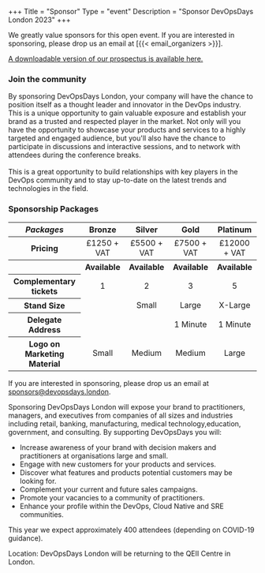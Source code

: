 +++ Title = "Sponsor"
Type = "event"
Description = "Sponsor DevOpsDays London 2023"
+++

<div class="container-fluid">
  <div class="row justify-content-start">
    <div class="col-md-9">
        <p>We greatly value sponsors for this open event.  If you are interested in sponsoring, please drop us an email at [{{< email_organizers >}}].</p>
        <p><a href="https://assets.devopsdays.org/events/2023/london/devopsdays-london-2023-sponsorship-brochure.pdf">A downloadable version of our prospectus is available here.</a></p>
    </div>
    <div class="col-md-9">
      <div>
        <h3>Join the community</h3>
        <p>
        By sponsoring DevOpsDays London, your company will have the chance to position itself as a thought leader and innovator in the DevOps industry. This is a unique opportunity to gain valuable exposure and establish your brand as a trusted and respected player in the market. Not only will you have the opportunity to showcase your products and services to a highly targeted and engaged audience, but you'll also have the chance to participate in discussions and interactive sessions, and to network with attendees during the conference breaks.<br/>
        <br/>
        This is a great opportunity to build relationships with key players in the DevOps community and to stay up-to-date on the latest trends and technologies in the field. 
        </p>
      </div>
      <h3>Sponsorship Packages</h3>
      <div class="table-responsive">
        <table class="table table-bordered table-hover table-responsive-md">
          <thead class="thead-light">
            <tr>
              <th scope="col">
                <i>Packages</i>
              </th>
              <th scope="col">
                <center>Bronze</center>
              </th>
              <th scope="col">
                <center>Silver</center>
              </th>
              <th scope="col">
                <center>Gold</center>
              </th>
              <th scope="col">
                <center>Platinum</center>
              </th>
            </tr>
          </thead>
          <tbody>
            <tr>
              <th scope="row">Pricing</th>
              <td>
                <center>£1250 + VAT</center>
              </td>
              <td>
                <center>£5500 + VAT</center>
              </td>
              <td>
                <center>£7500 + VAT</center>
              </td>
              <td>
                <center>£12000 + VAT</center>
              </td>
            </tr>
            <tr>
              <th scope="row">&nbsp;</th>
              <th>
                <center><span class="badge badge-success">Available</span></center>
              </th>
              <th>
                <center><span class="badge badge-success">Available</span></center>
              </th>
              <th>
                <center><span class="badge badge-success">Available</span></center>
              </th>
              <th>
                <center><span class="badge badge-success">Available</span></center>
              </th>
            </tr>
            <tr>
              <th scope="row">Complementary tickets</td>
              <td>
                <center>1</center>
              </td>
              <td>
                <center>2</center>
              </td>
              <td>
                <center>3</center>
              </td>
              <td>
                <center>5</center>
              </td>
            </tr>
            <tr>
              <th scope="row">Stand Size</th>
              <td class="table-warning">
                <center>&nbsp;</center>
              </td>
              <td>
                <center>Small</center>
              </td>
              <td>
                <center>Large</center>
              </td>
              <td>
                <center>X-Large</center>
              </td>
            </tr>
            <tr>
              <th scope="row">Delegate Address</th>
              <td class="table-warning">
                <center>&nbsp;</center>
              </td>
              <td class="table-warning">
                <center>&nbsp;</center>
              </td>
              <td>
                <center>1 Minute</center>
              </td>
              <td>
                <center>1 Minute</center>
              </td>
            </tr>
            <tr>
              <th scope="row">Logo on Marketing Material</th>
              <td>
                <center>Small</center>
              </td>
              <td>
                <center>Medium</center>
              </td>
              <td>
                <center>Medium</center>
              </td>
              <td>
                <center>Large</center>
              </td>
            </tr>
          </tbody>
        </table>
      </div>
      <p>If you are interested in sponsoring, please drop us an email at <a href="mailto:sponsors@devopsdays.london">sponsors@devopsdays.london</a>.</p>
      <p>Sponsoring DevOpsDays London will expose your brand to practitioners, managers, and executives from companies of all sizes and industries including retail, banking, manufacturing, medical technology,education, government, and consulting. By supporting DevOpsDays you will:</p>
      <ul>
        <li>Increase awareness of your brand with decision makers and practitioners at organisations large
          and small.</li>
        <li>Engage with new customers for your products and services.</li>
        <li>Discover what features and products potential customers may be looking for.</li>
        <li>Complement your current and future sales campaigns.</li>
        <li>Promote your vacancies to a community of practitioners.</li>
        <li>Enhance your profile within the DevOps, Cloud Native and SRE communities.</li>
      </ul>
      <!-- <p>If you are interested in sponsoring, please drop us an email at [{{< email_organizers >}}].</p> -->
      <p>This year we expect approximately 400 attendees (depending on COVID-19 guidance).</p>
      <p>Location: DevOpsDays London will be returning to the QEII Centre in London.</p>
    </div>
    <!-- <div class="col-md-3 col-sm-12"> -->
    <!--   <a href="https://assets.devopsdays.org/events/2023/london/devopsdays-london-2023-sponsorship-brochure.pdf">Get the sponsorship brochure</a> -->
    <!-- </div> -->
  </div>
</div>
